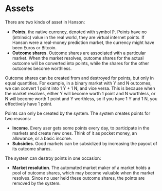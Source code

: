 # Assets

There are two kinds of asset in Hanson:

 * **Points**, the native currency, denoted with symbol ℙ. Points have no
   (intrinsic) value in the real world, they are virtual internet points. If
   Hanson were a real-money prediction market, the currency might have been
   Euros or Bitcoin.
 * **Outcome shares**. Outcome shares are associated with a particular market.
   When the market resolves, outcome shares for the actual outcome will be
   converted into points, while the shares for the other outcomes become
   worthless.

Outcome shares can be created from and destroyed for points, but only
in equal quantities. For example, in a binary market with Y and N outcomes, we
can convert 1&nbsp;point into 1&nbsp;Y + 1&nbsp;N, and vice versa. This is
because when the market resolves, either Y will become worth 1&nbsp;point and N
worthless, or N will become worth 1&nbsp;point and Y worthless, so if you have
1&nbsp;Y and 1&nbsp;N, you effectively have 1&nbsp;point.

Points can only be created by the system. The system creates points for two
reasons:

 * **Income**. Every user gets some points every day, to participate in the
   markets and create new ones. Think of it as pocket money, an allowance, or a
   basic income.
 * **Subsidies**. Good markets can be subsidized by increasing the payout of its
   outcome shares.

The system can destroy points in one occasion:

 * **Market resolution**. The automated market maker of a market holds a pool
   of outcome shares, which may become valuable when the market resolves. Since
   no user held these outcome shares, the points are removed by the system.
